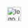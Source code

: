 


<html>
  <a href="https://www.instagram.com/kevinfrhnh/">
    <img src="https://cdn2.iconfinder.com/data/icons/social-icons-33/128/Instagram-256.png" widht="32" height="32" alt="logo_ig">
  </a>
</html>

<!---
cronodark/cronodark is a ✨ special ✨ repository because its `README.md` (this file) appears on your GitHub profile.
You can click the Preview link to take a look at your changes.
--->
